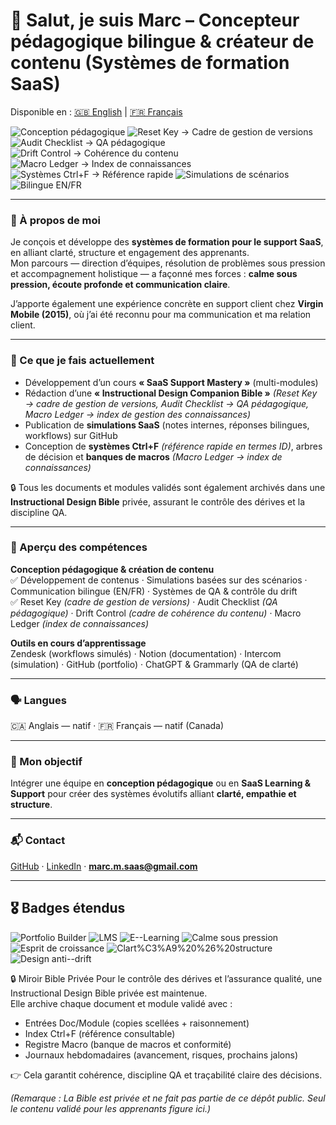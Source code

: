 # 👋 Salut, je suis Marc – Concepteur pédagogique bilingue & créateur de contenu (Systèmes de formation SaaS)

Disponible en : [🇬🇧 English](README.md) | [🇫🇷 Français](README.fr.md)

<!-- ===== BADGES (HEADER) ===== -->
![Conception pédagogique](https://img.shields.io/badge/Conception%20p%C3%A9dagogique-Blue?style=for-the-badge&logo=bookstack)
![Reset Key → Cadre de gestion de versions](https://img.shields.io/badge/Reset%20Key%20%E2%86%92%20Cadre%20de%20gestion%20de%20versions-Orange?style=for-the-badge&logo=git)
![Audit Checklist → QA pédagogique](https://img.shields.io/badge/Audit%20Checklist%20%E2%86%92%20QA%20p%C3%A9dagogique-Red?style=for-the-badge&logo=checkmarx)
![Drift Control → Cohérence du contenu](https://img.shields.io/badge/Drift%20Control%20%E2%86%92%20Coh%C3%A9rence%20du%20contenu-Green?style=for-the-badge&logo=dependabot)
![Macro Ledger → Index de connaissances](https://img.shields.io/badge/Macro%20Ledger%20%E2%86%92%20Index%20de%20connaissances-FFD700?style=for-the-badge&logo=googlekeep)
![Systèmes Ctrl+F → Référence rapide](https://img.shields.io/badge/Syst%C3%A8mes%20Ctrl%2BF%20%E2%86%92%20R%C3%A9f%C3%A9rence%20rapide-00C7C7?style=for-the-badge&logo=readthedocs)
![Simulations de scénarios](https://img.shields.io/badge/Simulations%20de%20sc%C3%A9narios-6A5ACD?style=for-the-badge&logo=playwright)
![Bilingue EN/FR](https://img.shields.io/badge/Bilingue-EN%2FFR-8A2BE2?style=for-the-badge&logo=googletranslate)

---

### 🧭 À propos de moi
Je conçois et développe des **systèmes de formation pour le support SaaS**, en alliant clarté, structure et engagement des apprenants.  
Mon parcours — direction d’équipes, résolution de problèmes sous pression et accompagnement holistique — a façonné mes forces : **calme sous pression, écoute profonde et communication claire**.  

J’apporte également une expérience concrète en support client chez **Virgin Mobile (2015)**, où j’ai été reconnu pour ma communication et ma relation client.

---

### 💼 Ce que je fais actuellement
- Développement d’un cours **« SaaS Support Mastery »** (multi-modules)  
- Rédaction d’une **« Instructional Design Companion Bible »** *(Reset Key → cadre de gestion de versions, Audit Checklist → QA pédagogique, Macro Ledger → index de gestion des connaissances)*  
- Publication de **simulations SaaS** (notes internes, réponses bilingues, workflows) sur GitHub  
- Conception de **systèmes Ctrl+F** *(référence rapide en termes ID)*, arbres de décision et **banques de macros** *(Macro Ledger → index de connaissances)*

🔒 Tous les documents et modules validés sont également archivés dans une **Instructional Design Bible** privée, assurant le contrôle des dérives et la discipline QA.


---

### 🔧 Aperçu des compétences
**Conception pédagogique & création de contenu**  
✅ Développement de contenus · Simulations basées sur des scénarios · Communication bilingue (EN/FR) · Systèmes de QA & contrôle du drift  
✅ Reset Key *(cadre de gestion de versions)* · Audit Checklist *(QA pédagogique)* · Drift Control *(cadre de cohérence du contenu)* · Macro Ledger *(index de connaissances)*

**Outils en cours d’apprentissage**  
Zendesk (workflows simulés) · Notion (documentation) · Intercom (simulation) · GitHub (portfolio) · ChatGPT & Grammarly (QA de clarté)

---

### 🗣 Langues
🇨🇦 Anglais — natif · 🇫🇷 Français — natif (Canada)

---

### 🎯 Mon objectif
Intégrer une équipe en **conception pédagogique** ou en **SaaS Learning & Support** pour créer des systèmes évolutifs alliant **clarté, empathie et structure**.

---

### 📬 Contact
[GitHub](https://github.com/Marccloudtech) · [LinkedIn](https://www.linkedin.com/in/marc-maisonneuve-6345b6373/) · **marc.m.saas@gmail.com**

---

## 🎖️ Badges étendus

![Portfolio Builder](https://img.shields.io/badge/Portfolio%20Builder-808080?style=for-the-badge&logo=notion)
![LMS](https://img.shields.io/badge/LMS-8A2BE2?style=for-the-badge&logo=moodle)
![E--Learning](https://img.shields.io/badge/E--Learning-008B8B?style=for-the-badge&logo=artstation)
![Calme sous pression](https://img.shields.io/badge/Calme%20sous%20pression-87CEFA?style=for-the-badge&logo=chakraui)
![Esprit de croissance](https://img.shields.io/badge/Esprit%20de%20croissance-FFA500?style=for-the-badge&logo=treehouse)
![Clart%C3%A9%20%26%20structure](https://img.shields.io/badge/Clart%C3%A9%20%26%20structure-C0C0C0?style=for-the-badge&logo=markdown)
![Design anti--drift](https://img.shields.io/badge/Design%20anti--drift-006400?style=for-the-badge&logo=files)


🔒 Miroir Bible Privée
Pour le contrôle des dérives et l’assurance qualité, une Instructional Design Bible privée est maintenue.  
Elle archive chaque document et module validé avec :

- Entrées Doc/Module (copies scellées + raisonnement)  
- Index Ctrl+F (référence consultable)  
- Registre Macro (banque de macros et conformité)  
- Journaux hebdomadaires (avancement, risques, prochains jalons)  

👉 Cela garantit cohérence, discipline QA et traçabilité claire des décisions.  

*(Remarque : La Bible est privée et ne fait pas partie de ce dépôt public. Seul le contenu validé pour les apprenants figure ici.)*
